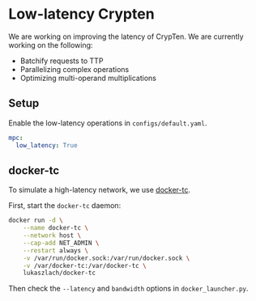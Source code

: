 # Low-latency Crypten

We are working on improving the latency of CrypTen. We are currently working on the following:
* Batchify requests to TTP
* Parallelizing complex operations
* Optimizing multi-operand multiplications

## Setup

Enable the low-latency operations in `configs/default.yaml`.
```yaml
mpc:
  low_latency: True
```


## docker-tc

To simulate a high-latency network, we use [docker-tc](https://github.com/lukaszlach/docker-tc).

First, start the `docker-tc` daemon:
```bash
docker run -d \
    --name docker-tc \
    --network host \
    --cap-add NET_ADMIN \
    --restart always \
    -v /var/run/docker.sock:/var/run/docker.sock \
    -v /var/docker-tc:/var/docker-tc \
    lukaszlach/docker-tc
```

Then check the `--latency` and `bandwidth` options in `docker_launcher.py`.
